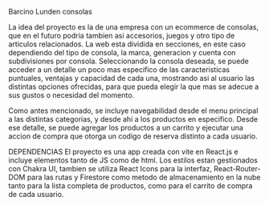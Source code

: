 Barcino Lunden consolas

La idea del proyecto es la de una empresa con un ecommerce de consolas, que en el futuro podria tambien asi accesorios, juegos y otro tipo de articulos relacionados. La web esta dividida en secciones, en este caso dependiendo del tipo de consola, la marca, generacion y cuenta con subdivisiones por consola. Seleccionando la consola deseada, se puede acceder a un detalle un poco mas especifico de las caracteristicas puntuales, ventajas y capacidad de cada una, mostrando asi al usuario las distintas opciones ofrecidas, para que pueda elegir la que mas se adecue a sus gustos o necesidad del momento.

Como antes mencionado, se incluye navegabilidad desde el menu principal a las distintas categorias, y desde ahi a los productos en especifico. Desde ese detalle, se puede agregar los productos a un carrito y ejecutar una accion de compra que otorga un codigo de reserva distinto a cada usuario.

DEPENDENCIAS
El proyecto es una app creada con vite en React.js e incluye elementos tanto de JS como de html.
Los estilos estan gestionados con Chakra UI, tambien se utiliza React Icons para la interfaz, React-Router-DOM para las rutas y Firestore como metodo de almacenamiento en la nube tanto para la lista completa de productos, como para el carrito de compra de cada usuario.
